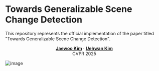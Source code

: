 # Towards Generalizable Scene Change Detection

This repository represents the official implementation of the paper titled "Towards Generalizable Scene Change Detection".

<p align="center">
  <a href=""><strong>Jaewoo Kim</strong></a>
  ·  
  <a href=""><strong>Uehwan Kim</strong></a>
  <br>
  CVPR 2025
</p>

![image](https://drive.google.com/file/d/10AsFQwnPEuP1BFS9p7APCNmfoPvJpmd2/view?usp=sharing)
